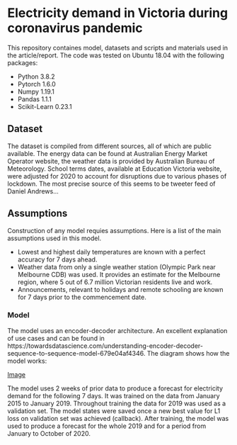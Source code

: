 <h1> Electricity demand in Victoria during coronavirus pandemic </h1>

This repository containes model, datasets and scripts and materials used in the article/report. The code was tested on Ubuntu 18.04 with the following packages:

* Python 3.8.2
* Pytorch 1.6.0 
* Numpy 1.19.1
* Pandas  1.1.1
* Scikit-Learn 0.23.1

<h2>Dataset</h2>
The dataset is compiled from different sources, all of which are public available. The energy data can be found at Australian Energy Market Operator website, the weather data is provided by Australian Bureau of Meteorology. School terms dates, available at Education Victoria website, were adjusted for 2020 to account for disruptions due to various phases of lockdown. The most precise source of this seems to be tweeter feed of Daniel Andrews...

<h2>Assumptions</h2>
Construction of any model requies assumptions. Here is a list of the main assumptions used in this model.

* Lowest and highest daily temperatures are known with a perfect accuracy for 7 days ahead.
* Weather data from only a single weather station (Olympic Park near Melbourne CDB) was used. It provides an estimate for the Melbourne region, where 5 out of 6.7 million Victorian residents live and work.
* Announcements, relevant to holidays and remote schooling are known for 7 days prior to the commencement date.

<h3> Model </h3>
The model uses an encoder-decoder architecture. An excellent explanation of use cases and can be found in https://towardsdatascience.com/understanding-encoder-decoder-sequence-to-sequence-model-679e04af4346. The diagram shows how the model works:

[Image]("Plots+/schema.png"  "Encoder-Decoder model")

The model uses 2 weeks of prior data to produce a forecast for electricity demand for the following 7 days. It was trained on the data from January 2015 to January 2019. Throughout training the data for 2019 was used as a validation set. The model states were saved once a new best value for L1 loss on validation set was achieved (callback). After training, the model was used to produce a forecast for the whole 2019 and for a period from January to October of 2020.  
